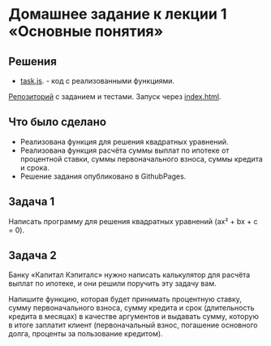 # Домашнее задание к лекции 1 «Основные понятия»

## Решения
 * <a href="https://github.com/Nephedov/bjs-2-homeworks/blob/123e42e51abae9fd57681cf6ad6b5caf30f31540/1.base-concepts/task.js">task.js</a>. - код с реализованными функциями.

<a href="https://github.com/Nephedov/bjs-2-homeworks/tree/123e42e51abae9fd57681cf6ad6b5caf30f31540/1.base-concepts">Репозиторий</a> с заданием и тестами.
Запуск через <a href="https://github.com/netology-code/bjs-2-homeworks/blob/2b7693e87f35601141b714e68e2cfda9452c53cb/1.base-concepts/index.html">index.html</a>.

## Что было сделано
* Реализована функция для решения квадратных уравнений.
* Реализована функция расчёта суммы выплат по ипотеке от процентной ставки, суммы первоначального взноса, суммы кредита и срока.
* Решение задания опубликовано в GithubPages.

## Задача 1
Написать программу для решения квадратных уравнений (ax² + bx + c = 0).

## Задача 2
Банку «Капитал Кэпиталс» нужно написать калькулятор для расчёта выплат по ипотеке, и они решили поручить эту задачу вам. 

Напишите функцию, которая будет принимать процентную ставку, сумму первоначального взноса, сумму кредита и срок (длительность кредита в месяцах) в качестве аргументов и выдавать сумму, которую в итоге заплатит клиент (первоначальный взнос, погашение основного долга, проценты за пользование кредитом). 

